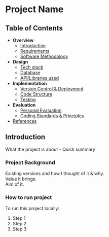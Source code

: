 # Project Name

## Table of Contents

- __Overview__
  - [Introduction](#introduction)
  - [Requirements](doc/req.md)
  - [Software Methodology](doc/method.md)
- __Design__
  - [Tech stack](doc/stack.md)
  - [Database](doc/db.md)
  - [API/Libraries used](doc/api.md)
- __Implementation__
  - [Version Control & Deployment](doc/vcD.md)
  - [Code Structure](doc/code.md)
  - [Testing](doc/test.md)
- __Evaluation__
  - [Personal Evaluation](doc/eval.md)
  - [Coding Standards & Principles](doc/princ.md)
- [References](doc/ref.md)

## Introduction

What the project is about - Quick summary 

### Project Background

Existing versions and how I thought of it & why.  
Value it brings.  
Aim of it.   

### How to run project

To run this project locally: 
1. Step 1
2. Step 2
3. Step 3

